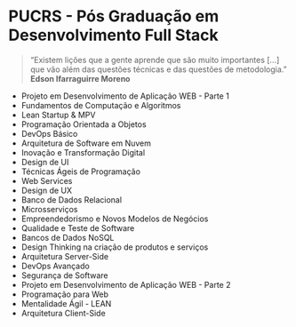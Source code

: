 # PUCRS - Pós Graduação em Desenvolvimento Full Stack

> “Existem lições que a gente aprende que são muito importantes [...]  
> que vão além das questões técnicas e das questões de metodologia.”  
> **Edson Ifarraguirre Moreno**

- Projeto em Desenvolvimento de Aplicação WEB - Parte 1
- Fundamentos de Computação e Algoritmos
- Lean Startup & MPV
- Programação Orientada a Objetos
- DevOps Básico
- Arquitetura de Software em Nuvem
- Inovação e Transformação Digital
- Design de UI
- Técnicas Ágeis de Programação
- Web Services
- Design de UX
- Banco de Dados Relacional
- Microsserviços
- Empreendedorismo e Novos Modelos de Negócios
- Qualidade e Teste de Software
- Bancos de Dados NoSQL
- Design Thinking na criação de produtos e serviços
- Arquitetura Server-Side
- DevOps Avançado
- Segurança de Software
- Projeto em Desenvolvimento de Aplicação WEB - Parte 2
- Programação para Web
- Mentalidade Ágil - LEAN
- Arquitetura Client-Side
